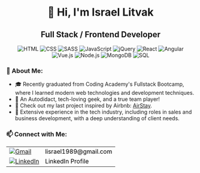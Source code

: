 
<h1 align="center">👋 Hi, I'm Israel Litvak </h1>
<h2 align="center">Full Stack / Frontend Developer</h2>
<p align="center">
  <img src="https://img.icons8.com/color/48/000000/html-5.png" alt="HTML"/>
  <img src="https://img.icons8.com/color/48/000000/css3.png" alt="CSS"/>
  <img src="https://img.icons8.com/color/48/000000/sass.png" alt="SASS"/>
  <img src="https://img.icons8.com/color/48/000000/javascript.png" alt="JavaScript"/>
  <img src="https://img.icons8.com/ios-filled/50/4a90e2/jquery.png" alt="jQuery"/>
  <img src="https://img.icons8.com/plasticine/48/000000/react.png" alt="React"/>
  <img src="https://img.icons8.com/color/48/000000/angularjs.png" alt="Angular"/>
  <img src="https://img.icons8.com/color/48/000000/vue-js.png" alt="Vue.js"/>
  <img src="https://img.icons8.com/color/48/000000/nodejs.png" alt="Node.js"/>
<!--   <img src="https://img.icons8.com/officel/48/000000/php-logo.png" alt="PHP"/> -->
  <img src="https://img.icons8.com/color/48/000000/mongodb.png" alt="MongoDB"/>
  <img src="https://img.icons8.com/color/48/000000/sql.png" alt="SQL"/>
</p>
<h3>🌟 About Me:</h3>
<ul>
  <li>🎓 Recently graduated from Coding Academy's Fullstack Bootcamp, where I learned modern web technologies and development techniques.</li>
  <li>🧲 An Autodidact, tech-loving geek, and a true team player! </li>
<!--   <li>🌐 Developed over 10 projects and websites, providing additional marketing support to enhance client engagement and success beyond just website construction.</li> -->
  <li>🔗 Check out my last project inspired by Airbnb: <a href="https://airstay-kybr.onrender.com/">AirStay</a>.</li> 
  <li>💼 Extensive experience in the tech industry, including roles in sales and business development, with a deep understanding of client needs.</li>
  
</ul>
<!-- <h3>🔍 Portfolio Highlights:</h3> -->
<!-- <ul>
  <li><a href="https://oshi.com/">Oshi</a></li>
  <li><a href="https://naale-elite-academy.com/">NAALE Academy</a></li>
  <li><a href="https://vegan-fest.co.il/">Vegan Fest</a></li>
  <li><a href="https://mosenson.org/">Mosenson</a></li>
  <li><a href="https://anieres.org/">Anieres</a></li>
</ul> -->
<h3>📫 Connect with Me:</h3>
<table>
  <tr>
    <td><a href="mailto:lisrael1989@gmail.com"><img src="https://img.icons8.com/color/48/000000/gmail.png" alt="Gmail" style="vertical-align: middle;" /></a></td>
    <td><a href="mailto:lisrael1989@gmail.com" style="vertical-align: middle; text-decoration: none; color: black;">lisrael1989@gmail.com</a></td>
  </tr>
  <tr>
    <td><a href="https://www.linkedin.com/in/israel-litvak-28baa682/"><img src="https://img.icons8.com/fluent/48/000000/linkedin.png" alt="LinkedIn" style="vertical-align: middle;" /></a></td>
    <td><a href="https://www.linkedin.com/in/israel-litvak-28baa682/" style="vertical-align: middle; text-decoration: none; color: black;">LinkedIn Profile</a></td>
  </tr>
</table>
